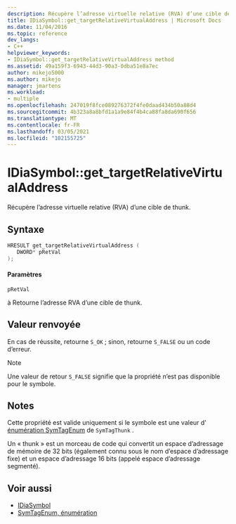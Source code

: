 ```yaml
---
description: Récupère l’adresse virtuelle relative (RVA) d’une cible de thunk.
title: IDiaSymbol::get_targetRelativeVirtualAddress | Microsoft Docs
ms.date: 11/04/2016
ms.topic: reference
dev_langs:
- C++
helpviewer_keywords:
- IDiaSymbol::get_targetRelativeVirtualAddress method
ms.assetid: 49a159f3-6943-44d3-90a3-0dba51e8a7ec
author: mikejo5000
ms.author: mikejo
manager: jmartens
ms.workload:
- multiple
ms.openlocfilehash: 247019f8fce089276372f4fe0daad434b50a88d4
ms.sourcegitcommit: 4b323a8a8bfd1a1a9e84f4b4ca88fa8da690f656
ms.translationtype: MT
ms.contentlocale: fr-FR
ms.lasthandoff: 03/05/2021
ms.locfileid: "102155725"
---
```

# <a name="idiasymbolget_targetrelativevirtualaddress"></a>IDiaSymbol::get_targetRelativeVirtualAddress
Récupère l’adresse virtuelle relative (RVA) d’une cible de thunk.

## <a name="syntax"></a>Syntaxe

```C++
HRESULT get_targetRelativeVirtualAddress ( 
   DWORD* pRetVal
);
```

#### <a name="parameters"></a>Paramètres
 `pRetVal`

à Retourne l’adresse RVA d’une cible de thunk.

## <a name="return-value"></a>Valeur renvoyée
 En cas de réussite, retourne `S_OK` ; sinon, retourne `S_FALSE` ou un code d’erreur.

> [!NOTE]
> Une valeur de retour `S_FALSE` signifie que la propriété n’est pas disponible pour le symbole.

## <a name="remarks"></a>Notes
 Cette propriété est valide uniquement si le symbole est une valeur d' [énumération SymTagEnum](../../debugger/debug-interface-access/symtagenum.md) de `SymTagThunk` .

 Un « thunk » est un morceau de code qui convertit un espace d’adressage de mémoire de 32 bits (également connu sous le nom d’espace d’adressage fixe) et un espace d’adressage 16 bits (appelé espace d’adressage segmenté).

## <a name="see-also"></a>Voir aussi
- [IDiaSymbol](../../debugger/debug-interface-access/idiasymbol.md)
- [SymTagEnum, énumération](../../debugger/debug-interface-access/symtagenum.md)
